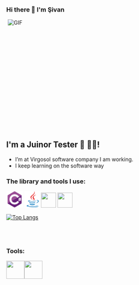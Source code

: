 ### Hi there 👋 I'm Şivan

<img align="right" alt="GIF" src="https://github.com/abhisheknaiidu/abhisheknaiidu/blob/master/code.gif?raw=true" width="500" height="320" />

## I'm a Juinor Tester  🚀 👨‍🎓!
- I’m at Virgosol software company I am working.
- I keep learning on the software way 

<h3 align="left">The library and tools I use:</h3>

<img src="https://raw.githubusercontent.com/devicons/devicon/master/icons/csharp/csharp-original.svg" alt="csharp" width="44" height="44"/> <img src="https://raw.githubusercontent.com/devicons/devicon/master/icons/java/java-original.svg" alt="java" width="44" height="44"/><img src="https://brandslogos.com/wp-content/uploads/images/large/html5-logo.png" height="40" width="40"> <img src="https://brandslogos.com/wp-content/uploads/images/large/css3-logo.png"  height="40" width="40">



[![Top Langs](https://github-readme-stats.vercel.app/api/top-langs/?username=sivanmiroglu)](https://github.com/sivvanmiroglu/github-readme-stats)

<br>
<br>

### Tools: 

<a href="https://code.visualstudio.com/"><img src="https://upload.wikimedia.org/wikipedia/commons/thumb/9/9a/Visual_Studio_Code_1.35_icon.svg/2048px-Visual_Studio_Code_1.35_icon.svg.png" align="left" height="48" width="48"></a>

<a href="https://www.jetbrains.com/idea/"><img src="https://brandslogos.com/wp-content/uploads/images/large/intellij-idea-logo.png" align="left" height="48" width="48"></a> 

